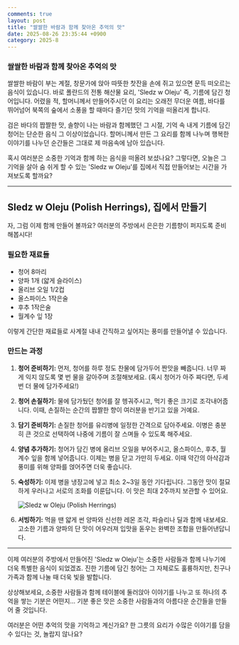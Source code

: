 ```yaml
---
comments: true
layout: post
title: "쌀쌀한 바람과 함께 찾아온 추억의 맛"
date: 2025-08-26 23:35:44 +0900
category: 2025-8
---
```


### 쌀쌀한 바람과 함께 찾아온 추억의 맛

쌀쌀한 바람이 부는 계절, 창문가에 앉아 따뜻한 찻잔을 손에 쥐고 있으면 문득 떠오르는 음식이 있습니다. 바로 폴란드의 전통 해산물 요리, 'Sledz w Oleju' 즉, 기름에 담긴 청어입니다. 어렸을 적, 할머니께서 만들어주시던 이 요리는 오래전 무더운 여름, 바다를 뛰어넘어 북쪽의 숲에서 소풍을 할 때마다 즐기던 맛의 기억을 떠올리게 합니다. 

검은 바다의 짭짤한 맛, 솔향이 나는 바람과 함께했던 그 시절, 기억 속 내게 기름에 담긴 청어는 단순한 음식 그 이상이었습니다. 할머니께서 만든 그 요리를 함께 나누며 행복한 이야기를 나누던 순간들은 그대로 제 마음속에 남아 있습니다. 

혹시 여러분은 소중한 기억과 함께 하는 음식을 떠올려 보셨나요? 그렇다면, 오늘은 그 기억을 살아 숨 쉬게 할 수 있는 'Sledz w Oleju'를 집에서 직접 만들어보는 시간을 가져보도록 할까요? 

---

## Sledz w Oleju (Polish Herrings), 집에서 만들기

자, 그럼 이제 함께 만들어 볼까요? 여러분의 주방에서 은은한 기름향이 퍼지도록 준비해봅시다!

### 필요한 재료들

- 청어 8마리
- 양파 1개 (얇게 슬라이스)
- 올리브 오일 1/2컵
- 올스파이스 1작은술
- 후추 1작은술
- 월계수 잎 1장

이렇게 간단한 재료들로 사계절 내내 간직하고 싶어지는 풍미를 만들어낼 수 있습니다.

### 만드는 과정

1. **청어 준비하기:** 
   먼저, 청어를 하루 정도 찬물에 담가두어 짠맛을 빼줍니다. 너무 짜게 익지 않도록 몇 번 물을 갈아주며 조절해보세요. (혹시 청어가 아주 짜다면, 두세 번 더 물에 담가주세요!)

2. **청어 손질하기:** 
   물에 담가뒀던 청어를 잘 헹궈주시고, 먹기 좋은 크기로 조각내어줍니다. 이때, 손질하는 순간의 짭짤한 향이 여러분을 반기고 있을 거예요.

3. **담기 준비하기:** 
   손질한 청어를 유리병에 일정한 간격으로 담아주세요. 이병은 충분히 큰 것으로 선택하여 나중에 기름이 잘 스며들 수 있도록 해주세요.

4. **양념 추가하기:** 
   청어가 담긴 병에 올리브 오일을 부어주시고, 올스파이스, 후추, 월계수 잎을 함께 넣어줍니다. 이제는 병을 닫고 가만히 두세요. 이때 약간의 아삭감과 풍미를 위해 양파를 얹어주면 더욱 좋습니다.

5. **숙성하기:** 
   이제 병을 냉장고에 넣고 최소 2~3일 동안 기다립니다. 그동안 맛이 절묘하게 우러나고 서로의 조화를 이룬답니다. 이 맛은 최대 2주까지 보관할 수 있어요.

   ![Sledz w Oleju (Polish Herrings)](https://www.themealdb.com/images/media/meals/7ttta31593350374.jpg)

6. **서빙하기:** 
   먹을 땐 얇게 썬 양파와 신선한 레몬 조각, 파슬리나 딜과 함께 내보세요. 고소한 기름과 양파의 단 맛이 어우러져 입맛을 돋우는 완벽한 조합을 만들어낸답니다.

---

이제 여러분의 주방에서 만들어진 'Sledz w Oleju'는 소중한 사람들과 함께 나누기에 더욱 특별한 음식이 되었겠죠. 진한 기름에 담긴 청어는 그 자체로도 훌륭하지만, 친구나 가족과 함께 나눌 때 더욱 빛을 발합니다. 

상상해보세요, 소중한 사람들과 함께 테이블에 둘러앉아 이야기를 나누고 또 하나의 추억을 쌓는 기분은 어떤지… 기분 좋은 맛은 소중한 사람들과의 아름다운 순간들을 만들어 줄 것입니다. 

여러분은 어떤 추억의 맛을 기억하고 계신가요? 한 그릇의 요리가 수많은 이야기를 담을 수 있다는 것, 놀랍지 않나요?